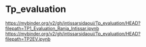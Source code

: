 # Tp_evaluation
https://mybinder.org/v2/gh/intissarsidaoui/Tp_evaluation/HEAD?filepath=TP1_Evaluation_Rania_Intissar.ipynb
https://mybinder.org/v2/gh/intissarsidaoui/Tp_evaluation/HEAD?filepath=TP2EV.ipynb
